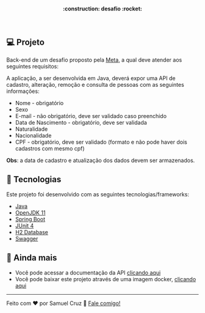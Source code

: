 <h4 align="center"> 
	:construction: desafio :rocket:
</h4>
<br>

## :computer: Projeto

Back-end de um desafio proposto pela [Meta](https://www.meta.com.br/), a qual deve atender aos seguintes requisitos:

A aplicação, a ser desenvolvida em Java, deverá expor uma API de cadastro, alteração, remoção e consulta de pessoas com as seguintes informações:
- Nome - obrigatório
- Sexo
- E-mail - não obrigatório, deve ser validado caso preenchido
- Data de Nascimento - obrigatório, deve ser validada
- Naturalidade
- Nacionalidade
- CPF - obrigatório, deve ser validado (formato e não pode haver dois cadastros com mesmo cpf)

**Obs**: a data de cadastro e atualização dos dados devem ser armazenados.

## :rocket: Tecnologias

Este projeto foi desenvolvido com as seguintes tecnologias/frameworks:

- [Java](https://www.java.com/pt_BR/)
- [OpenJDK 11](https://openjdk.java.net/projects/jdk/11/)
- [Spring Boot](https://spring.io/projects/spring-boot)
- [JUnit 4](https://junit.org/junit4/)
- [H2 Database](https://www.h2database.com/html/main.html)
- [Swagger](https://swagger.io/)

## :eyes: Ainda mais
- Você pode acessar a documentação da API [clicando aqui](https://desafio-meta-back.herokuapp.com/swagger-ui.html#/)
- Você pode baixar este projeto através de uma imagem docker, [clicando aqui](https://hub.docker.com/r/samuelsdacruz/docker-desafio-meta)

---

Feito com ♥ por Samuel Cruz :wave: [Fale comigo!](https://samuel-cruz.github.io/)
